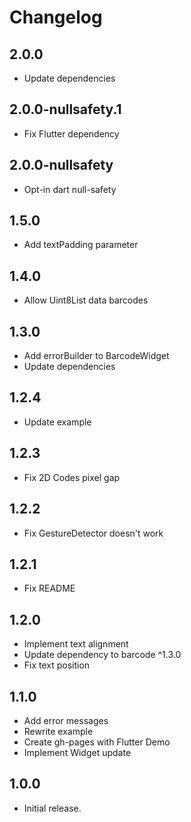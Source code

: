 # Changelog

## 2.0.0

- Update dependencies

## 2.0.0-nullsafety.1

- Fix Flutter dependency

## 2.0.0-nullsafety

- Opt-in dart null-safety

## 1.5.0

- Add textPadding parameter

## 1.4.0

- Allow Uint8List data barcodes

## 1.3.0

- Add errorBuilder to BarcodeWidget
- Update dependencies

## 1.2.4

- Update example

## 1.2.3

- Fix 2D Codes pixel gap

## 1.2.2

- Fix GestureDetector doesn't work

## 1.2.1

- Fix README

## 1.2.0

- Implement text alignment
- Update dependency to barcode ^1.3.0
- Fix text position

## 1.1.0

- Add error messages
- Rewrite example
- Create gh-pages with Flutter Demo
- Implement Widget update

## 1.0.0

- Initial release.
